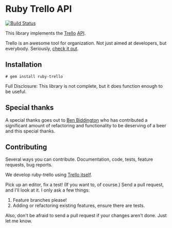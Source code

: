 # Ruby Trello API

[![Build Status](https://secure.travis-ci.org/jeremytregunna/ruby-trello.png)](http://travis-ci.org/jeremytregunna/ruby-trello)

This library implements the [Trello](http://www.trello.com/) [API](http://trello.com/api).

Trello is an awesome tool for organization. Not just aimed at developers, but everybody.
Seriously, [check it out](http://www.trello.com/).

## Installation

```
# gem install ruby-trello
```

Full Disclosure: This library is not complete, but it does function enough to be useful.

## Special thanks

A special thanks goes out to [Ben Biddington](https://github.com/ben-biddington) who has contributed a significant amount
of refactoring and functionality to be deserving of a beer and this special thanks.

## Contributing

Several ways you can contribute. Documentation, code, tests, feature requests, bug reports.

We develop ruby-trello using [Trello itself](https://trello.com/board/ruby-trello/4f092b2ee23cb6fe6d1aaabd).

Pick up an editor, fix a test! (If you want to, of course.) Send a pull
request, and I'll look at it. I only ask a few things:

1. Feature branches please!
2. Adding or refactoring existing features, ensure there are tests.

Also, don't be afraid to send a pull request if your changes aren't done. Just
let me know.
